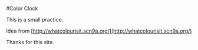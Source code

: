 #Color Clock

This is a small practice.

Idea from [http://whatcolourisit.scn9a.org/](http://whatcolourisit.scn9a.org/)

Thanks for this site.